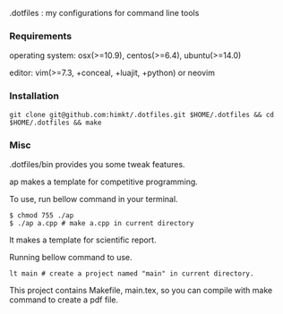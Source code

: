 
.dotfiles : my configurations for command line tools

### Requirements

operating system: osx(>=10.9), centos(>=6.4), ubuntu(>=14.0)

editor: vim(>=7.3, +conceal, +luajit, +python) or neovim

### Installation

```
git clone git@github.com:himkt/.dotfiles.git $HOME/.dotfiles && cd $HOME/.dotfiles && make
```

### Misc

.dotfiles/bin provides you some tweak features.

ap makes a template for competitive programming.

To use, run bellow command in your terminal.

```
$ chmod 755 ./ap
$ ./ap a.cpp # make a.cpp in current directory
```

lt makes a template for scientific report.

Running bellow command to use.

```
lt main # create a project named "main" in current directory.
```

This project contains Makefile, main.tex, so you can compile with make command to create a pdf file.
